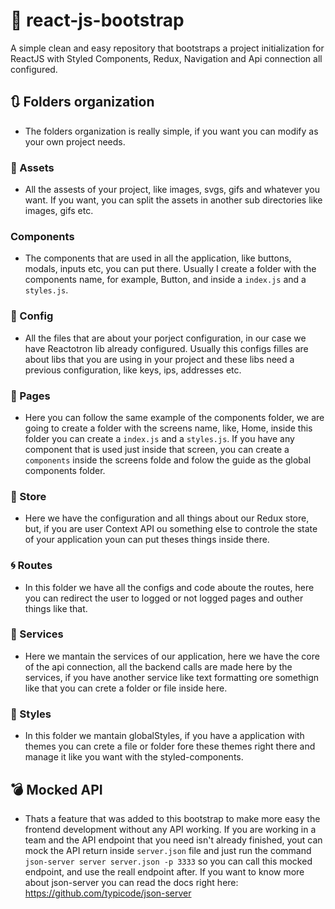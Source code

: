 # :dart: react-js-bootstrap
A simple clean and easy repository that bootstraps a project initialization for ReactJS with Styled Components, Redux, Navigation and Api connection all configured.

## :arrows_clockwise:	Folders organization
- The folders organization is really simple, if you want you can modify as your own project needs.

### :floppy_disk: Assets
- All the assests of your project, like images, svgs, gifs and whatever you want. If you want, you can split the assets in another sub directories like images, gifs etc.

### Components
- The components that are used in all the application, like buttons, modals, inputs etc, you can put there. Usually I create a folder with the components name, for example, Button, and inside a `index.js` and a `styles.js`.

### :wrench: Config
- All the files that are about your porject configuration, in our case we have Reactotron lib already configured. Usually this configs filles are about libs that you are using in your project and these libs need a previous configuration, like keys, ips, addresses etc.

### :page_facing_up: Pages
- Here you can follow the same example of the components folder, we are going to create a folder with the screens name, like, Home, inside this folder you can create a `index.js` and a `styles.js`. If you have any component that is used just inside that screen, you can create a `components` inside the screens folde and folow the guide as the global components folder.

### :department_store: Store
- Here we have the configuration and all things about our Redux store, but, if you are user Context API ou something else to controle the state of your application youn can put theses things inside there.

### :cyclone: Routes
- In this folder we have all the configs and code aboute the routes, here you can redirect the user to logged or not logged pages and outher things like that.

### :construction_worker: Services
- Here we mantain the services of our application, here we have the core of the api connection, all the backend calls are made here by the services, if you have another service like text formatting ore somethign like that you can crete a folder or file inside here.

### :nail_care: Styles
- In this folder we mantain globalStyles, if you have a application with themes you can crete a file or folder fore these themes right there and manage it like you want with the styled-components.

## :bomb: Mocked API
- Thats a feature that was added to this bootstrap to make more easy the frontend development without any API working. If you are working in a team and the API endpoint that you need isn't already finished, yout can mock the API return inside `server.json` file and just run the command `json-server server server.json -p 3333` so you can call this mocked endpoint, and use the reall endpoint after. If you want to know more about json-server you can read the docs right here: https://github.com/typicode/json-server

